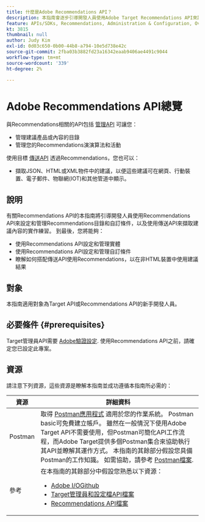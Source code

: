 ```yaml
---
title: 什麼是Adobe Recommendations API？
description: 本指南會逐步引導開發人員使用Adobe Target Recommendations API來設定和管理Recommendations目錄和自訂條件，以及使用傳送API來擷取建議內容。
feature: APIs/SDKs, Recommendations, Administration & Configuration, Overview
kt: 3815
thumbnail: null
author: Judy Kim
exl-id: 0d03c650-0b00-44b8-a794-10e5d738e42c
source-git-commit: 2fba03b3882fd23a16342eaab9406ae4491c9044
workflow-type: tm+mt
source-wordcount: '339'
ht-degree: 2%

---
```


# Adobe Recommendations API總覽

與Recommendations相關的API包括 [管理API](../../before-administer/target-api-overview.md) 可讓您：

* 管理建議產品或內容的目錄
* 管理您的Recommendations演演算法和活動

使用目標 [傳送API](../../implement/delivery-api/overview.md) 透過Recommendations，您也可以：

* 擷取JSON、HTML或XML物件中的建議，以便這些建議可在網頁、行動裝置、電子郵件、物聯網(IOT)和其他管道中顯示。

## 說明

有關Recommendations API的本指南將引導開發人員使用Recommendations API來設定和管理Recommendations目錄和自訂條件，以及使用傳送API來擷取建議內容的實作練習。 到最後，您將能夠：

* 使用Recommendations API設定和管理實體
* 使用Recommendations API設定和管理自訂條件
* 瞭解如何搭配傳送API使用Recommendations，以在非HTML裝置中使用建議結果

## 對象

本指南適用對象為Target API或Recommendations API的新手開發人員。

## 必要條件 {#prerequisites}

Target管理員API需要 [Adobe驗證設定](../configure-authentication.md). 使用Recommendations API之前，請確定您已設定此專案。

## 資源

請注意下列資源，這些資源是瞭解本指南並成功遵循本指南所必需的：

| 資源 | 詳細資料 |
| --- | --- |
| Postman | 取得 [Postman應用程式](https://www.postman.com/downloads/) 適用於您的作業系統。 Postman basic可免費建立帳戶。 雖然在一般情況下使用Adobe Target API不需要使用，但Postman可簡化API工作流程，而Adobe Target提供多個Postman集合來協助執行其API並瞭解其運作方式。 本指南的其餘部分假設您具備Postman的工作知識。 如需協助，請參考 [Postman檔案](https://learning.getpostman.com/). |
| 參考 | 在本指南的其餘部分中假設您熟悉以下資源：<UL><li>[Adobe I/OGithub](https://github.com/adobeio)</li><li>[Target管理員和設定檔API檔案](../../administer/admin-api/admin-api-overview-new.md)</li><li>[Recommendations API檔案](https://developer.adobe.com/target/administer/recommendations-api/)</li></UL> |
